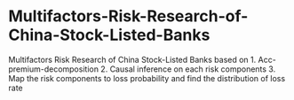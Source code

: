 # Multifactors-Risk-Research-of-China-Stock-Listed-Banks
Multifactors Risk Research of China Stock-Listed Banks based on 1. Acc-premium-decomposition 2. Causal inference on each risk components 3. Map the risk components to loss probability and find the distribution of loss rate
